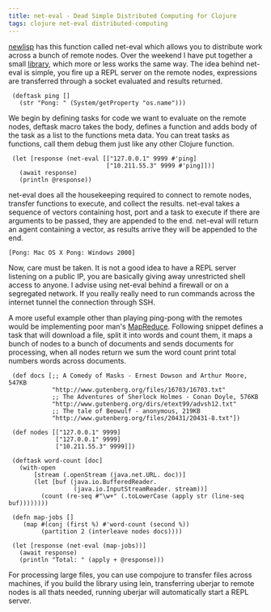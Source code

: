 ```yaml
---
title: net-eval - Dead Simple Distributed Computing for Clojure
tags: clojure net-eval distributed-computing
---
```


[newlisp](http://newlisp.org) has this function called net-eval which
allows you to distribute work across a bunch of remote nodes. Over the
weekend I have put together a small [library](/net-eval.markdown), which
more or less works the same way. The idea behind net-eval is simple, you
fire up a REPL server on the remote nodes, expressions are transferred
through a socket evaluated and results returned.

     (deftask ping []
       (str "Pong: " (System/getProperty "os.name")))

We begin by defining tasks for code we want to evaluate on the remote
nodes, deftask macro takes the body, defines a function and adds body of
the task as a list to the functions meta data. You can treat tasks as
functions, call them debug them just like any other Clojure function.

     (let [response (net-eval [["127.0.0.1" 9999 #'ping]
                               ["10.211.55.3" 9999 #'ping]])]
       (await response)
       (println @response))

net-eval does all the housekeeping required to connect to remote nodes,
transfer functions to execute, and collect the results. net-eval takes a
sequence of vectors containing host, port and a task to execute if there
are arguments to be passed, they are appended to the end. net-eval will
return an agent containing a vector, as results arrive they will be
appended to the end.

    [Pong: Mac OS X Pong: Windows 2000]

Now, care must be taken. It is not a good idea to have a REPL server
listening on a public IP, you are basically giving away unrestricted
shell access to anyone. I advise using net-eval behind a firewall or on
a segregated network. If you really really need to run commands across
the internet tunnel the connection through SSH.

A more useful example other than playing ping-pong with the remotes
would be implementing poor man's
[MapReduce](http://en.wikipedia.org/wiki/MapReduce). Following snippet
defines a task that will download a file, split it into words and count
them, it maps a bunch of nodes to a bunch of documents and sends
documents for processing, when all nodes return we sum the word count
print total numbers words across documents.

     (def docs [;; A Comedy of Masks - Ernest Dowson and Arthur Moore, 547KB
                "http://www.gutenberg.org/files/16703/16703.txt"
                ;; The Adventures of Sherlock Holmes - Conan Doyle, 576KB
                "http://www.gutenberg.org/dirs/etext99/advsh12.txt"
                ;; The tale of Beowulf - anonymous, 219KB
                "http://www.gutenberg.org/files/20431/20431-8.txt"])

     (def nodes [["127.0.0.1" 9999]
                 ["127.0.0.1" 9999] 
                 ["10.211.55.3" 9999]])

     (deftask word-count [doc]
       (with-open 
           [stream (.openStream (java.net.URL. doc))]
           (let [buf (java.io.BufferedReader. 
                      (java.io.InputStreamReader. stream))]
             (count (re-seq #"\w+" (.toLowerCase (apply str (line-seq buf))))))))

     (defn map-jobs []
        (map #(conj (first %) #'word-count (second %))
             (partition 2 (interleave nodes docs))))

     (let [response (net-eval (map-jobs))]
       (await response)
       (println "Total: " (apply + @response)))

For processing large files, you can use compojure to transfer files
across machines, if you build the library using lein, transferring
uberjar to remote nodes is all thats needed, running uberjar will
automatically start a REPL server.

